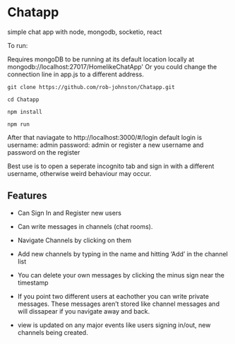 # Chatapp
simple chat app with node, mongodb, socketio, react 

To run:

Requires mongoDB to be running at its default location locally at mongodb://localhost:27017/HomelikeChatApp'
Or you could change the connection line in app.js to a different address.


`git clone https://github.com/rob-johnston/Chatapp.git`

`cd Chatapp`

`npm install`

`npm run`


After that naviagate to http://localhost:3000/#/login
default login is   username: admin  password: admin
or register a new username and password on the register

Best use is to open a seperate incognito tab and sign in with a different username, otherwise weird behaviour may occur.

## Features

- Can Sign In and Register new users

- Can write messages in channels (chat rooms).

- Navigate Channels by clicking on them

- Add new channels by typing in the name and hitting ‘Add’ in the channel list

- You can delete your own messages by clicking the minus sign near the timestamp

- If you point two different users at eachother you can write private messages. These messages aren’t stored like channel messages and will dissapear if you navigate away and back.

- view is updated on any major events like users signing in/out, new channels being created.